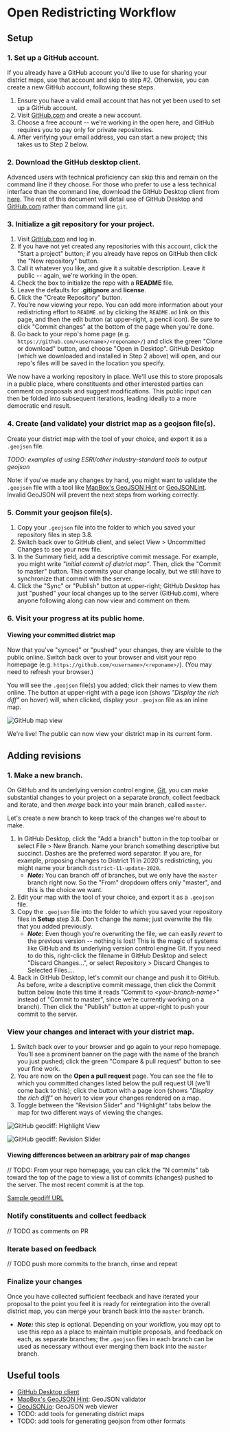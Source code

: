# Open Redistricting Workflow

## Setup

### 1. Set up a GitHub account.

If you already have a GitHub account you'd like to use for sharing your district maps, use that account and skip to step #2. Otherwise, you can create a new GitHub account, following these steps.

1. Ensure you have a valid email account that has not yet been used to set up a GitHub account.
2. Visit [GitHub.com](https://github.com/) and create a new account.
3. Choose a free account -- we're working in the open here, and GitHub requires you to pay only for private repositories.
4. After verifying your email address, you can start a new project; this takes us to Step 2 below.

### 2. Download the GitHub desktop client.

Advanced users with technical proficiency can skip this and remain on the command line if they choose. For those who prefer to use a less technical interface than the command line, download the GitHub Desktop client from [here](https://desktop.github.com/). The rest of this document will detail use of GitHub Desktop and [GitHub.com](https://github.com/) rather than command line `git`.

### 3. Initialize a git repository for your project.

1. Visit [GitHub.com](https://github.com/) and log in.
2. If you have not yet created any repositories with this account, click the "Start a project" button; if you already have repos on GitHub then click the "New repository" button.
3. Call it whatever you like, and give it a suitable description. Leave it public -- again, we're working in the open.
4. Check the box to initialize the repo with a **README** file.
5. Leave the defaults for **.gitignore** and **license**.
6. Click the "Create Repository" button.
7. You're now viewing your repo. You can add more information about your redistricting effort to `README.md` by clicking the `README.md` link on this page, and then the edit button (at upper-right, a pencil icon). Be sure to click "Commit changes" at the bottom of the page when you're done.
8. Go back to your repo's home page (e.g. `https://github.com/<username>/<reponame>/`) and click the green "Clone or download" button, and choose "Open in Desktop". GitHub Desktop (which we downloaded and installed in Step 2 above) will open, and our repo's files will be saved in the location you specify.

We now have a working repository in place. We'll use this to store proposals in a public place, where constituents and other interested parties can comment on proposals and suggest modifications. This public input can then be folded into subsequent iterations, leading ideally to a more democratic end result.

### 4. Create (and validate) your district map as a geojson file(s).

Create your district map with the tool of your choice, and export it as a `.geojson` file.

_TODO: examples of using ESRI/other industry-standard tools to output geojson_

Note: if you've made any changes by hand, you might want to validate the `.geojson` file with a tool like [MapBox's GeoJSON Hint](https://www.mapbox.com/geojsonhint/) or [GeoJSONLint](http://geojsonlint.com/). Invalid GeoJSON will prevent the next steps from working correctly.

### 5. Commit your geojson file(s).

1. Copy your `.geojson` file into the folder to which you saved your repository files in step 3.8.
2. Switch back over to GitHub client, and select View > Uncommitted Changes to see your new file.
3. In the Summary field, add a descriptive commit message. For example, you might write _"Initial commit of district map"_. Then, click the "Commit to master" button. This commits your change locally, but we still have to synchronize that commit with the server.
4. Click the "Sync" or "Publish" button at upper-right; GitHub Desktop has just "pushed" your local changes up to the server (GitHub.com), where anyone following along can now view and comment on them.

### 6. Visit your progress at its public home.

#### Viewing your committed district map
Now that you've "synced" or "pushed" your changes, they are visible to the public online. Switch back over to your browser and visit your repo homepage (e.g. `https://github.com/<username>/<reponame>/`). (You may need to refresh your browser.)

You will see the `.geojson` file(s) you added; click their names to view them online. The button at upper-right with a page icon (shows _"Display the rich diff"_ on hover) will, when clicked, display your `.geojson` file as an inline map.

![GitHub map view](https://cloud.githubusercontent.com/assets/1127259/17072663/ddc024aa-501e-11e6-8378-552070c41a79.png "GitHub map view")

We're live! The public can now view your district map in its current form.


## Adding revisions

### 1. Make a new branch.

On GitHub and its underlying version control engine, [Git](https://git-scm.com/), you can make substantial changes to your project on a separate _branch_, collect feedback and iterate, and then _merge_ back into your main branch, called `master`.

Let's create a new branch to keep track of the changes we're about to make.

1. In GitHub Desktop, click the "Add a branch" button in the top toolbar or select File > New Branch. Name your branch something descriptive but succinct. Dashes are the preferred word separator. If you are, for example, proposing changes to District 11 in 2020's redistricting, you might name your branch `district-11-update-2020`.
	- **_Note:_** You can branch off of branches, but we only have the `master` branch right now. So the "From" dropdown offers only "master", and this is the choice we want.
2. Edit your map with the tool of your choice, and export it as a `.geojson` file.
3. Copy the `.geojson` file into the folder to which you saved your repository files in **Setup** step 3.8. Don't change the name; just overwrite the file that you added previously.
	- **_Note:_** Even though you're overwriting the file, we can easily _revert_ to the previous version -- nothing is lost! This is the magic of systems like GitHub and its underlying version control engine Git. If you need to do this, right-click the filename in GitHub Desktop and select "Discard Changes...", or select Repository > Discard Changes to Selected Files....
4. Back in GitHub Desktop, let's commit our change and push it to GitHub. As before, write a descriptive commit message, then click the Commit button below (note this time it reads "Commit to _&lt;your-branch-name&gt;_" instead of "Commit to master", since we're currently working on a branch). Then click the "Publish" button at upper-right to push your commit to the server.

### View your changes and interact with your district map.

1. Switch back over to your browser and go again to your repo homepage. You'll see a prominent banner on the page with the name of the branch you just pushed; click the green "Compare & pull request" button to see your fine work.
2. You are now on the **Open a pull request** page. You can see the file to which you committed changes listed below the pull request UI (we'll come back to this); click the button with a page icon (shows _"Display the rich diff"_ on hover) to view your changes rendered on a map.
3. Toggle between the "Revision Slider" and "Highlight" tabs below the map for two different ways of viewing the changes.

![GitHub geodiff: Highlight View](https://cloud.githubusercontent.com/assets/1127259/17067888/c851ad8a-5002-11e6-8c07-5a68af64b29d.png "GitHub geodiff: Highlight View")

![GitHub geodiff: Revision Slider](https://cloud.githubusercontent.com/assets/1127259/17067889/c8677386-5002-11e6-8d28-f53ac66352ac.png "GitHub geodiff: Revision Slider")

#### Viewing differences between an arbitrary pair of map changes
// TODO: From your repo homepage, you can click the "N commits" tab toward the top of the page to view a list of commits (changes) pushed to the server. The most recent commit is at the top. 

[Sample geodiff URL](https://github.com/stamen/usopendata/commit/ddc176316332c9e12040bdfa41bfc41eed84a0cb?short_path=489fb86#diff-489fb8640f66d9e79b406de913032727
)


### Notify constituents and collect feedback
// TODO as comments on PR


### Iterate based on feedback
// TODO push more commits to the branch, rinse and repeat

### Finalize your changes

Once you have collected sufficient feedback and have iterated your proposal to the point you feel it is ready for reintegration into the overall district map, you can merge your branch back into the `master` branch.

- **_Note:_** this step is optional. Depending on your workflow, you may opt to use this repo as a place to maintain multiple proposals, and feedback on each, as separate branches; the `.geojson` files in each branch can be used as necessary without ever merging them back into the `master` branch.




## Useful tools

- [GitHub Desktop client](https://desktop.github.com/)
- [MapBox's GeoJSON Hint](https://www.mapbox.com/geojsonhint/): GeoJSON validator
- [GeoJSON.io](http://geojson.io/): GeoJSON web viewer
- TODO: add tools for generating district maps
- TODO: add tools for generating geojson from other formats


